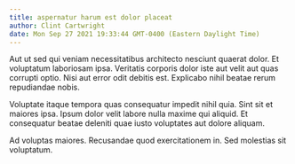 ```yaml
---
title: aspernatur harum est dolor placeat
author: Clint Cartwright
date: Mon Sep 27 2021 19:33:44 GMT-0400 (Eastern Daylight Time)
---
```

Aut ut sed qui veniam necessitatibus architecto nesciunt quaerat dolor. Et voluptatum laboriosam ipsa. Veritatis corporis dolor iste aut velit aut quas corrupti optio. Nisi aut error odit debitis est. Explicabo nihil beatae rerum repudiandae nobis.

 Voluptate itaque tempora quas consequatur impedit nihil quia. Sint sit et maiores ipsa. Ipsum dolor velit labore nulla maxime qui aliquid. Et consequatur beatae deleniti quae iusto voluptates aut dolore aliquam.

 Ad voluptas maiores. Recusandae quod exercitationem in. Sed molestias sit voluptatum.